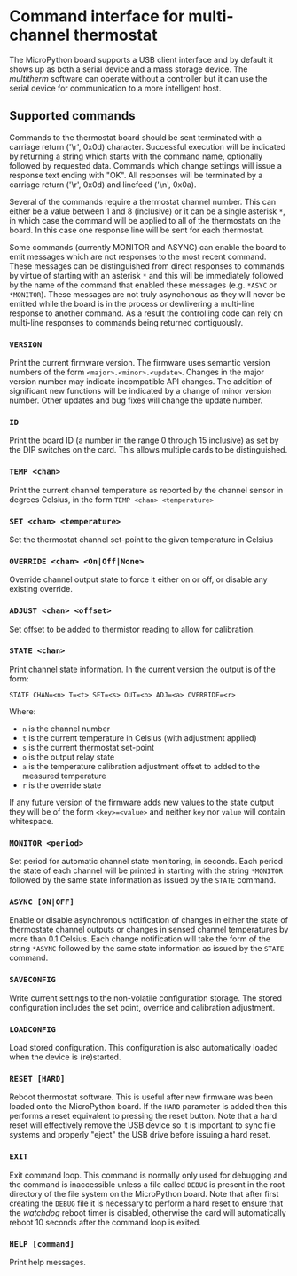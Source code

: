 # Command interface for multi-channel thermostat

The MicroPython board supports a USB client interface and by default
it shows up as both a serial device and a mass storage device. The
*multitherm* software can operate without a controller but it can use
the serial device for communication to a more intelligent host.

## Supported commands

Commands to the thermostat board should be sent terminated with a
carriage return ('\r', 0x0d) character. Successful execution will be
indicated by returning a string which starts with the command name,
optionally followed by requested data. Commands which change settings
will issue a response text ending with "OK". All responses will be
terminated by a carriage return ('\r', 0x0d) and linefeed ('\n',
0x0a).

Several of the commands require a thermostat channel number. This can
either be a value between 1 and 8 (inclusive) or it can be a single
asterisk `*`, in which case the command will be applied to all of the
thermostats on the board. In this case one response line will be sent
for each thermostat.

Some commands (currently MONITOR and ASYNC) can enable the board to
emit messages which are not responses to the most recent
command. These messages can be distinguished from direct responses to
commands by virtue of starting with an asterisk `*` and this will be
immediately followed by the name of the command that enabled these
messages (e.g. `*ASYC` or `*MONITOR`). These messages are not truly
asynchonous as they will never be emitted while the board is in the
process or dewlivering a multi-line response to another command. As a
result the controlling code can rely on multi-line responses to
commands being returned contiguously.

### `VERSION`

Print the current firmware version. The firmware uses semantic version
numbers of the form `<major>.<minor>.<update>`. Changes in the major
version number may indicate incompatible API changes. The addition of
significant new functions will be indicated by a change of minor
version number. Other updates and bug fixes will change the update
number.

### `ID`

Print the board ID (a number in the range 0 through 15 inclusive) as set by the DIP switches on the card. This allows multiple cards to be distinguished.

### `TEMP <chan>`

Print the current channel temperature as reported by the channel sensor in degrees Celsius, in the form `TEMP <chan> <temperature>`

### `SET <chan> <temperature>`

Set the thermostat channel set-point to the given temperature in Celsius

### `OVERRIDE <chan> <On|Off|None>`

Override channel output state to force it either on or off, or disable any existing override.

### `ADJUST <chan> <offset>`

Set offset to be added to thermistor reading to allow for calibration.

### `STATE <chan>`

Print channel state information. In the current version the output is of the form:
```
STATE CHAN=<n> T=<t> SET=<s> OUT=<o> ADJ=<a> OVERRIDE=<r>
```
Where:
* `n` is the channel number
* `t` is the current temperature in Celsius (with adjustment applied)
* `s` is the current thermostat set-point
* `o` is the output relay state
* `a` is the temperature calibration adjustment offset to added to the measured temperature
* `r` is the override state

If any future version of the firmware adds new values to the state output they will be of the form `<key>=<value>` and neither `key` nor `value` will contain whitespace.

### `MONITOR <period>`

Set period for automatic channel state monitoring, in seconds. Each
period the state of each channel will be printed in starting with the
string `*MONITOR` followed by the same state information as issued by
the `STATE` command.

### `ASYNC [ON|OFF]`

Enable or disable asynchronous notification of changes in either the
state of thermostate channel outputs or changes in sensed channel
temperatures by more than 0.1 Celsius. Each change notification will
take the form of the string `*ASYNC` followed by the same state
information as issued by the `STATE` command.

### `SAVECONFIG`

Write current settings to the non-volatile configuration storage. The stored configuration includes the set point, override and calibration adjustment.

### `LOADCONFIG`

Load stored configuration. This configuration is also automatically loaded when the device is (re)started.

### `RESET [HARD]`

Reboot thermostat software. This is useful after new firmware was been loaded onto the MicroPython board. If the `HARD` parameter is added then this performs a reset equivalent to pressing the reset button. Note that a hard reset will effectively remove the USB device so it is important to sync file systems and properly "eject" the USB drive before issuing a hard reset.

### `EXIT`

Exit command loop. This command is normally only used for debugging and the command is inaccessible unless a file called `DEBUG` is present in the root directory of the file system on the MicroPython board. Note that after first creating the `DEBUG` file it is necessary to perform a hard reset to ensure that the *watchdog* reboot timer is disabled, otherwise the card will automatically reboot 10 seconds after the command loop is exited.

### `HELP [command]`

Print help messages.
